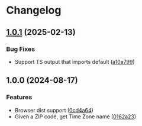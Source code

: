 # Changelog

## [1.0.1](https://github.com/alecperkins/zip-tz/compare/v1.0.0...v1.0.1) (2025-02-13)


### Bug Fixes

* Support TS output that imports default ([a10a799](https://github.com/alecperkins/zip-tz/commit/a10a799ac78527458e6119f5244e15e4cfff157c))

## 1.0.0 (2024-08-17)


### Features

* Browser dist support ([0cd4a64](https://github.com/alecperkins/zip-tz/commit/0cd4a6446ff4f5a7bad96a0c17e93b565cef4955))
* Given a ZIP code, get Time Zone name ([0162a23](https://github.com/alecperkins/zip-tz/commit/0162a233265d13c8ca449394b60d73602eabf5b7))
